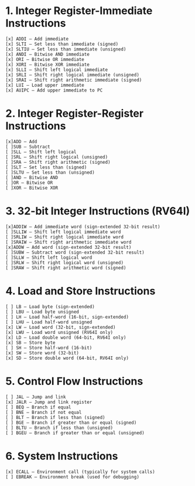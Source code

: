 # 1. Integer Register-Immediate Instructions
    [x] ADDI – Add immediate
    [x] SLTI – Set less than immediate (signed)
    [x] SLTIU – Set less than immediate (unsigned)
    [x] ANDI – Bitwise AND immediate
    [x] ORI – Bitwise OR immediate
    [x] XORI – Bitwise XOR immediate
    [x] SLLI – Shift left logical immediate
    [x] SRLI – Shift right logical immediate (unsigned)
    [x] SRAI – Shift right arithmetic immediate (signed)
    [x] LUI – Load upper immediate
    [x] AUIPC – Add upper immediate to PC

# 2. Integer Register-Register Instructions

    [x]ADD – Add
    [ ]SUB – Subtract
    [ ]SLL – Shift left logical
    [ ]SRL – Shift right logical (unsigned)
    [ ]SRA – Shift right arithmetic (signed)
    [ ]SLT – Set less than (signed)
    [ ]SLTU – Set less than (unsigned)
    [ ]AND – Bitwise AND
    [ ]OR – Bitwise OR
    [ ]XOR – Bitwise XOR

# 3. 32-bit Integer Instructions (RV64I)

    [x]ADDIW – Add immediate word (sign-extended 32-bit result)
    [ ]SLLIW – Shift left logical immediate word
    [ ]SRLIW – Shift right logical immediate word
    [ ]SRAIW – Shift right arithmetic immediate word
    [x]ADDW – Add word (sign-extended 32-bit result)
    [ ]SUBW – Subtract word (sign-extended 32-bit result)
    [ ]SLLW – Shift left logical word
    [ ]SRLW – Shift right logical word (unsigned)
    [ ]SRAW – Shift right arithmetic word (signed)

# 4. Load and Store Instructions

    [ ] LB – Load byte (sign-extended)
    [ ] LBU – Load byte unsigned
    [ ] LH – Load half-word (16-bit, sign-extended)
    [ ] LHU – Load half-word unsigned
    [x] LW – Load word (32-bit, sign-extended)
    [x] LWU – Load word unsigned (RV64I only)
    [x] LD – Load double word (64-bit, RV64I only)
    [x] SB – Store byte
    [ ] SH – Store half-word (16-bit)
    [x] SW – Store word (32-bit)
    [x] SD – Store double word (64-bit, RV64I only)

# 5. Control Flow Instructions

    [ ] JAL – Jump and link
    [x] JALR – Jump and link register
    [ ] BEQ – Branch if equal
    [ ] BNE – Branch if not equal
    [ ] BLT – Branch if less than (signed)
    [ ] BGE – Branch if greater than or equal (signed)
    [ ] BLTU – Branch if less than (unsigned)
    [ ] BGEU – Branch if greater than or equal (unsigned)

# 6. System Instructions

    [x] ECALL – Environment call (typically for system calls)
    [ ] EBREAK – Environment break (used for debugging)
